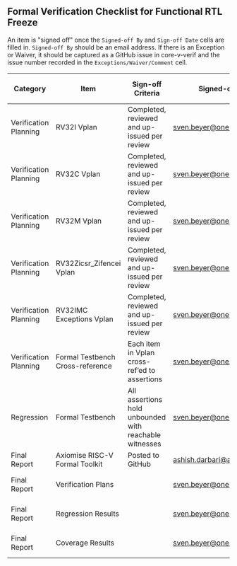 ## Formal Verification Checklist for Functional RTL Freeze
An item is "signed off" once the `Signed-off By` and `Sign-off Date` cells are filled in. `Signed-off By` should be an email address.  If there is an Exception or Waiver, it should be captured as a GitHub issue in core-v-verif and the issue number recorded in the `Exceptions/Waiver/Comment` cell.

| Category              | Item                             | Sign-off Criteria                                      | Signed-off By               | Sign-off Date | Exceptions/Waivers/Comments                |
| --------------------- | -------------------------------- | ------------------------------------------------------ | --------------------------- | ------------- | ------------------------------------------ |
| Verification Planning | RV32I Vplan                      | Completed, reviewed and up-issued per review           | sven.beyer@onespin.com      | yyyy-mm-dd    | Captured as cv32e40p GitHub issues         |
| Verification Planning | RV32C Vplan                      | Completed, reviewed and up-issued per review           | sven.beyer@onespin.com      | yyyy-mm-dd    | Captured as cv32e40p GitHub issues         |
| Verification Planning | RV32M Vplan                      | Completed, reviewed and up-issued per review           | sven.beyer@onespin.com      | yyyy-mm-dd    | Captured as cv32e40p GitHub issues         |
| Verification Planning | RV32Zicsr_Zifencei Vplan         | Completed, reviewed and up-issued per review           | sven.beyer@onespin.com      | yyyy-mm-dd    | Captured as cv32e40p GitHub issues         |
| Verification Planning | RV32IMC Exceptions Vplan         | Completed, reviewed and up-issued per review           | sven.beyer@onespin.com      | yyyy-mm-dd    | Captured as cv32e40p GitHub issues         |
| Verification Planning | Formal Testbench Cross-reference | Each item in Vplan cross-ref’ed to assertions          | sven.beyer@onespin.com      | yyyy-mm-dd    | Captured as cv32e40p GitHub issues         |
| Regression            | Formal Testbench                 | All assertions hold unbounded with reachable witnesses | sven.beyer@onespin.com      | yyyy-mm-dd    | Partial results for M Extension Assertions |
| Final Report          | Axiomise RISC-V Formal Toolkit   | Posted to GitHub                                       | ashish.darbari@axiomise.com | 2020-12-03    | Filed in "Reports" directory               |
| Final Report          | Verification Plans               |                                                        | sven.beyer@onespin.com      | yyyy-mm-dd    |                                            |
| Final Report          | Regression Results               |                                                        | sven.beyer@onespin.com      | yyyy-mm-dd    |                                            |
| Final Report          | Coverage Results                 |                                                        | sven.beyer@onespin.com      | yyyy-mm-dd    |                                            |
